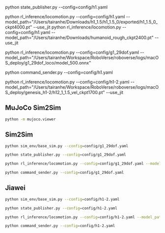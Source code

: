 python state_publisher.py --config=config/h1.yaml

python rl_inference/locomotion.py --config=config/h1.yaml --model_path="/Users/tairanhe/Downloads/h1_1.5/h1_1.5_0/exported/h1_1.5_0_ckpt4000.pt" --use_jit
python rl_inference/locomotion.py --config=config/h1.yaml --model_path="/Users/tairanhe/Downloads/humanoid_rough_ckpt2400.pt" --use_jit

python rl_inference/locomotion.py --config=config/g1_29dof.yaml --model_path="/Users/tairanhe/Workspace/RoboVerse/roboverse/logs/macOS_deploy/g1_29dof_loco/model_500.onnx"

python command_sender.py --config=config/h1.yaml


python rl_inference/locomotion.py --config=config/h1-2.yaml --model_path="/Users/tairanhe/Workspace/RoboVerse/roboverse/logs/macOS_deploy/genesis_h1-2/h12_1_1.5_vel_ckpt1700.pt" --use_jit


## MuJoCo Sim2Sim

```bash
python -m mujoco.viewer
```

## Sim2Sim

```bash
python sim_env/base_sim.py --config=config/g1_29dof.yaml
```
```bash
python state_publisher.py --config=config/g1_29dof.yaml
```

```bash
python rl_inference/locomotion.py --config=config/g1_29dof.yaml --model_path="/home/jiawei/Research/humanoid/RoboVerse/logs/Sim2Sim/20241126_141208-trail_0_resume0.95_linkmassRand-locomotion-g1_29dof/exported/model_500.onnx"
```

```bash
python command_sender.py --config=config/g1_29dof.yaml
```


## Jiawei

```bash
python sim_env/base_sim.py --config=config/h1-2.yaml
```
```bash
python state_publisher.py --config=config/h1-2.yaml
```

```bash
python rl_inference/locomotion.py --config=config/h1-2.yaml --model_path="/home/jiawei/Research/humanoid/RoboVerse/logs/H1-2locomotion/20241203_171030-H1-227DofLoco-locomotion-h1_2_27dof/exported/model_4600.onnx"
```

```bash
python command_sender.py --config=config/h1-2.yaml
```



